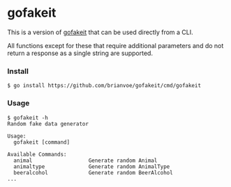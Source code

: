 # gofakeit

This is a version of [gofakeit](../../README.md) that can be used directly from a CLI.

All functions except for these that require additional parameters and do not return a response as a single string are supported.

### Install

```shell script
$ go install https://github.com/brianvoe/gofakeit/cmd/gofakeit
```

### Usage

```shell script
$ gofakeit -h
Random fake data generator

Usage:
  gofakeit [command]

Available Commands:
  animal                  Generate random Animal
  animaltype              Generate random AnimalType
  beeralcohol             Generate random BeerAlcohol
...
``` 
